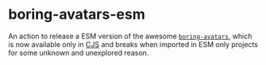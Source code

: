 # boring-avatars-esm

An action to release a ESM version of the awesome [`boring-avatars`](https://github.com/boringdesigners/boring-avatars), which is now available only in [CJS](https://en.wikipedia.org/wiki/CommonJS) and breaks when imported in ESM only projects for some unknown and unexplored reason.
